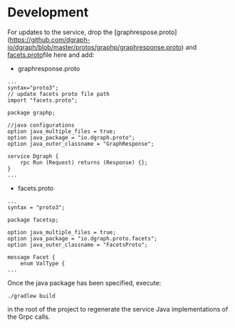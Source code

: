 # Development

For updates to the service, drop the [graphrespose.proto] (https://github.com/dgraph-io/dgraph/blob/master/protos/graphp/graphresponse.proto) and [facets.proto](https://github.com/dgraph-io/dgraph/blob/master/protos/facetsp/facets.proto)file here and add:

* graphresponse.proto
```
...
syntax="proto3";
// update facets proto file path
import "facets.proto";

package graphp;

//java configurations
option java_multiple_files = true;
option java_package = "io.dgraph.proto";
option java_outer_classname = "GraphResponse";

service Dgraph {
    rpc Run (Request) returns (Response) {};
}
...
```

* facets.proto
```
...
syntax = "proto3";

package facetsp;

option java_multiple_files = true;
option java_package = "io.dgraph.proto.facets";
option java_outer_classname = "FacetsProto";

message Facet {
	enum ValType {
...
```

Once the java package has been specified, execute:
```
./gradlew build
```
in the root of the project to regenerate the service Java implementations of the Grpc calls.

